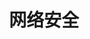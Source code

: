 ---
title: 网络安全
description: 网络安全
image: 

# Badge style
style:
    background: "#2a9d8f"
    color: "#fff"
---
